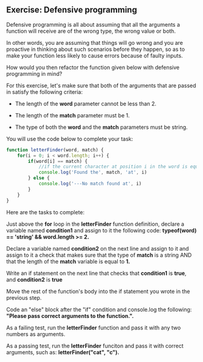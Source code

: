 ## Exercise: Defensive programming
Defensive programming is all about assuming that all the arguments a function will receive are of the wrong type,  the wrong value or both.

In other words, you are assuming that things will go wrong and you are proactive in thinking about such scenarios before they happen, so as to make your function less likely to cause errors because of faulty inputs.

How would you then refactor the function given below with defensive programming in mind?

For this exercise, let's make sure that both of the arguments that are passed in satisfy the following criteria:

- The length of the **word** parameter cannot be less than 2.

- The length of the **match** parameter must be 1.

- The type of both the **word** and the **match** parameters must be string.

You will use the code below to complete your task:

```javascript
function letterFinder(word, match) {
    for(i = 0; i < word.length; i++) {
        if(word[i] == match) {
            //if the current character at position i in the word is equal to the match
            console.log('Found the', match, 'at', i)
        } else {
            console.log('---No match found at', i)
        }
    }
}
```


Here are the tasks to complete:

Just above the **for** loop in the **letterFinder** function definition, declare a variable named **condition1** and assign to it the following code: **typeof(word) == 'string' && word.length >= 2.**

Declare a variable named **condition2** on the next line and assign to it and assign to it a check that makes sure that the type of **match** is a string AND that the length of the **match** variable is equal to **1.**

Write an if statement on the next line that checks that **condition1** is **true**, and **condition2** is **true**

Move the rest of the function's body into the if statement you wrote in the previous step.

Code an "else" block after the "if" condition and console.log the following: **"Please pass correct arguments to the function.".**

As a failing test, run the **letterFinder** function and pass it with any two numbers as arguments.

As a passing test, run the **letterFinder** funciton and pass it with correct arguments, such as: **letterFinder("cat", "c").**